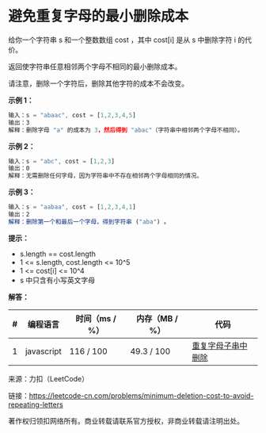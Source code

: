 # 避免重复字母的最小删除成本

给你一个字符串 s 和一个整数数组 cost ，其中 cost[i] 是从 s 中删除字符 i 的代价。

返回使字符串任意相邻两个字母不相同的最小删除成本。

请注意，删除一个字符后，删除其他字符的成本不会改变。

**示例 1：**

``` javascript
输入：s = "abaac", cost = [1,2,3,4,5]
输出：3
解释：删除字母 "a" 的成本为 3，然后得到 "abac"（字符串中相邻两个字母不相同）。
```

**示例 2：**

``` javascript
输入：s = "abc", cost = [1,2,3]
输出：0
解释：无需删除任何字母，因为字符串中不存在相邻两个字母相同的情况。
```

**示例 3：**

``` javascript
输入：s = "aabaa", cost = [1,2,3,4,1]
输出：2
解释：删除第一个和最后一个字母，得到字符串 ("aba") 。
```

**提示：**

- s.length == cost.length
- 1 <= s.length, cost.length <= 10^5
- 1 <= cost[i] <= 10^4
- s 中只含有小写英文字母

**解答：**

**#**|**编程语言**|**时间（ms / %）**|**内存（MB / %）**|**代码**
--|--|--|--|--
1|javascript|116 / 100|49.3 / 100|[重复字母子串中删除](./javascript/ac_v1.js)

来源：力扣（LeetCode）

链接：https://leetcode-cn.com/problems/minimum-deletion-cost-to-avoid-repeating-letters

著作权归领扣网络所有。商业转载请联系官方授权，非商业转载请注明出处。
